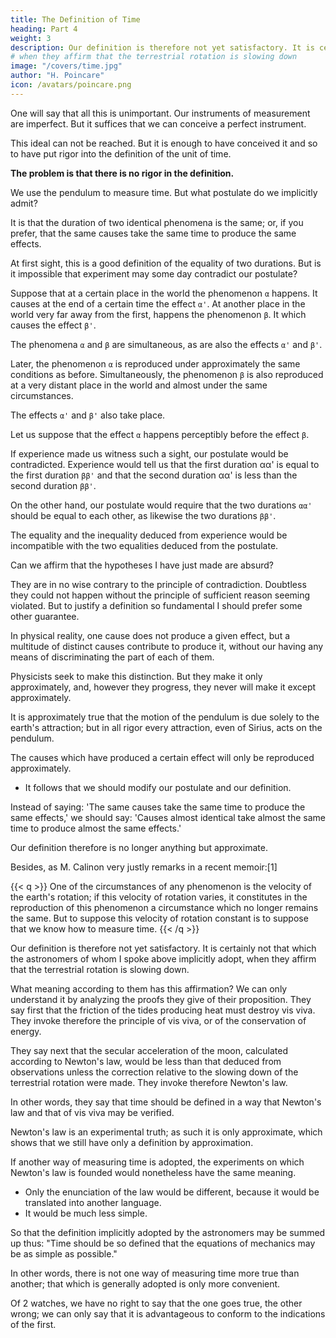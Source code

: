 ```yaml
---
title: The Definition of Time
heading: Part 4
weight: 3
description: Our definition is therefore not yet satisfactory. It is certainly not that which the astronomers of whom I spoke above implicitly adopt
# when they affirm that the terrestrial rotation is slowing down
image: "/covers/time.jpg"
author: "H. Poincare"
icon: /avatars/poincare.png
---
```




One will say that all this is unimportant. Our instruments of measurement are imperfect. But it suffices that we can conceive a perfect instrument. 

This ideal can not be reached. But it is enough to have conceived it and so to have put rigor into the definition of the unit of time.

**The problem is that there is no rigor in the definition.** 

We use the pendulum to measure time. But what postulate do we implicitly admit? 

It is that the duration of two identical phenomena is the same; or, if you prefer, that the same causes take the same time to produce the same effects.

At first sight, this is a good definition of the equality of two durations. But is it impossible that experiment may some day contradict our postulate?

Suppose that at a certain place in the world the phenomenon `α`  happens. It causes at the end of a certain time the effect `α'`. At another place in the world very far away from the first, happens the phenomenon `β`. It which causes the effect `β'`.  

The phenomena `α` and `β` are simultaneous, as are also the effects `α'` and `β'`.

Later, the phenomenon `α` is reproduced under approximately the same conditions as before. Simultaneously, the phenomenon `β` is also reproduced at a very distant place in the world and almost under the same circumstances. 

The effects `α'` and `β'` also take place. 

Let us suppose that the effect `α` happens perceptibly before the effect `β`.

If experience made us witness such a sight, our postulate would be contradicted. Experience would tell us that the first duration αα' is equal to the first duration `ββ'` and that the second duration αα' is less than the second duration `ββ'`. 

On the other hand, our postulate would require that the two durations `αα'` should be equal to each other, as likewise the two durations `ββ'`. 

The equality and the inequality deduced from experience would be incompatible with the two equalities deduced from the postulate.

Can we affirm that the hypotheses I have just made are absurd? 

They are in no wise contrary to the principle of contradiction. Doubtless they could not happen without the principle of sufficient reason seeming violated. But to justify a definition so fundamental I should prefer some other guarantee.


<!-- V But that is not all. --> 

In physical reality, one cause does not produce a given effect, but a multitude of distinct causes contribute to produce it, without our having any means of discriminating the part of each of them.

Physicists seek to make this distinction. But they make it only approximately, and, however they progress, they never will make it except approximately. 

It is approximately true that the motion of the pendulum is due solely to the earth's attraction; but in all rigor every attraction, even of Sirius, acts on the pendulum.

The causes which have produced a certain effect will only be reproduced approximately. 
- It follows that  we should modify our postulate and our definition. 

Instead of saying: 'The same causes take the same time to produce the same effects,' we should say: 'Causes almost identical take almost the same time to produce almost the same effects.'

Our definition therefore is no longer anything but approximate. 

Besides, as M. Calinon very justly remarks in a recent memoir:[1]

{{< q >}}
One of the circumstances of any phenomenon is the velocity of the earth's rotation; if this velocity of rotation varies, it constitutes in the reproduction of this phenomenon a circumstance which no longer remains the same. But to suppose this velocity of rotation constant is to suppose that we know how to measure time.
{{< /q >}}

Our definition is therefore not yet satisfactory. It is certainly not that which the astronomers of whom I spoke above implicitly adopt, when they affirm that the terrestrial rotation is slowing down.

What meaning according to them has this affirmation? We can only understand it by analyzing the proofs they give of their proposition. They say first that the friction of the tides producing heat must destroy vis viva. They invoke therefore the principle of vis viva, or of the conservation of energy.

They say next that the secular acceleration of the moon, calculated according to Newton's law, would be less than that deduced from observations unless the correction relative to the slowing down of the terrestrial rotation were made. They invoke therefore Newton's law. 

In other words, they say that time should be defined in a way that Newton's law and that of vis viva may be verified. 

Newton's law is an experimental truth; as such it is only approximate, which shows that we still have only a definition by approximation.

If another way of measuring time is adopted, the experiments on which Newton's law is founded would nonetheless have the same meaning. 
- Only the enunciation of the law would be different, because it would be translated into another language.
- It would be much less simple. 

So that the definition implicitly adopted by the astronomers may be summed up thus: "Time should be so defined that the equations of mechanics may be as simple as possible." 

In other words, there is not one way of measuring time more true than another; that which is generally adopted is only more convenient. 

Of 2 watches, we have no right to say that the one goes true, the other wrong; we can only say that it is advantageous to conform to the indications of the first.

<!-- The difficulty which has just occupied us has been, as I have said, often pointed out; among the most recent works in which it is considered, I may mention, besides M. Calinon's little book, the treatise on mechanics of Andrade. -->
